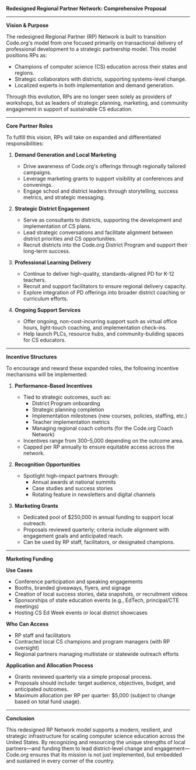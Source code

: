 **Redesigned Regional Partner Network: Comprehensive Proposal**

---

**Vision & Purpose**

The redesigned Regional Partner (RP) Network is built to transition Code.org's model from one focused primarily on transactional delivery of professional development to a strategic partnership model. This model positions RPs as:

- Champions of computer science (CS) education across their states and regions.
- Strategic collaborators with districts, supporting systems-level change.
- Localized experts in both implementation and demand generation.

Through this evolution, RPs are no longer seen solely as providers of workshops, but as leaders of strategic planning, marketing, and community engagement in support of sustainable CS education.

---

**Core Partner Roles**

To fulfill this vision, RPs will take on expanded and differentiated responsibilities:

1. **Demand Generation and Local Marketing**
   - Drive awareness of Code.org's offerings through regionally tailored campaigns.
   - Leverage marketing grants to support visibility at conferences and convenings.
   - Engage school and district leaders through storytelling, success metrics, and strategic messaging.

2. **Strategic District Engagement**
   - Serve as consultants to districts, supporting the development and implementation of CS plans.
   - Lead strategic conversations and facilitate alignment between district priorities and CS opportunities.
   - Recruit districts into the Code.org District Program and support their long-term success.

3. **Professional Learning Delivery**
   - Continue to deliver high-quality, standards-aligned PD for K-12 teachers.
   - Recruit and support facilitators to ensure regional delivery capacity.
   - Explore integration of PD offerings into broader district coaching or curriculum efforts.

4. **Ongoing Support Services**
   - Offer ongoing, non-cost-incurring support such as virtual office hours, light-touch coaching, and implementation check-ins.
   - Help launch PLCs, resource hubs, and community-building spaces for CS educators.

---

**Incentive Structures**

To encourage and reward these expanded roles, the following incentive mechanisms will be implemented:

1. **Performance-Based Incentives**
   - Tied to strategic outcomes, such as:
     - District Program onboarding
     - Strategic planning completion
     - Implementation milestones (new courses, policies, staffing, etc.)
     - Teacher implementation metrics
     - Managing regional coach cohorts (for the Code.org Coach Network)
   - Incentives range from $300–$5,000 depending on the outcome area.
   - Capped per RP annually to ensure equitable access across the network.

2. **Recognition Opportunities**
   - Spotlight high-impact partners through:
     - Annual awards at national summits
     - Case studies and success stories
     - Rotating feature in newsletters and digital channels

3. **Marketing Grants**
   - Dedicated pool of $250,000 in annual funding to support local outreach.
   - Proposals reviewed quarterly; criteria include alignment with engagement goals and anticipated reach.
   - Can be used by RP staff, facilitators, or designated champions.

---

**Marketing Funding**

**Use Cases**
- Conference participation and speaking engagements
- Booths, branded giveaways, flyers, and signage
- Creation of local success stories, data snapshots, or recruitment videos
- Sponsorships of state education events (e.g., EdTech, principal/CTE meetings)
- Hosting CS Ed Week events or local district showcases

**Who Can Access**
- RP staff and facilitators
- Contracted local CS champions and program managers (with RP oversight)
- Regional partners managing multistate or statewide outreach efforts

**Application and Allocation Process**
- Grants reviewed quarterly via a simple proposal process.
- Proposals should include: target audience, objectives, budget, and anticipated outcomes.
- Maximum allocation per RP per quarter: $5,000 (subject to change based on total fund usage).

---

**Conclusion**

This redesigned RP Network model supports a modern, resilient, and strategic infrastructure for scaling computer science education across the United States. By recognizing and resourcing the unique strengths of local partners—and funding them to lead district-level change and engagement—Code.org ensures that its mission is not just implemented, but embedded and sustained in every corner of the country.

